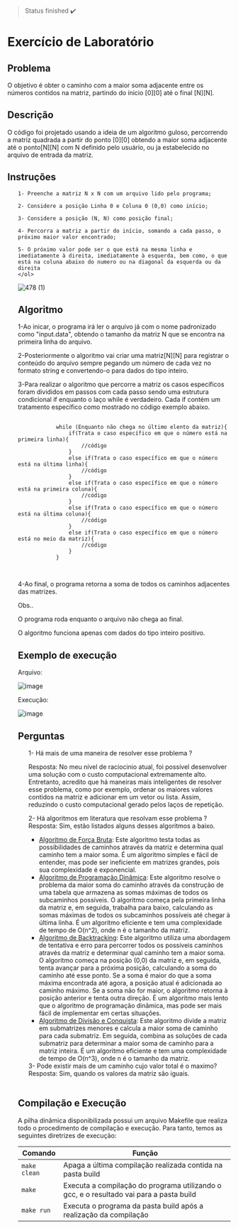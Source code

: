> Status finished :heavy_check_mark:

# Exercício de Laboratório
## Problema
<body>
    <p>O objetivo é obter o caminho com a maior soma adjacente entre os números contidos na matriz, partindo do ínicio [0][0] até o final [N][N].</p>
</body>

## Descrição

<body>
    <p> O código foi projetado usando a ideia de um algoritmo guloso, percorrendo a matriz quadrada a partir do ponto [0][0] obtendo a maior soma adjacente até o ponto[N][N] com N definido pelo usuário, ou ja estabelecido no arquivo de entrada da matriz.</p>
</body>

## Instruções

<body>
  <ol>
    
    1- Preenche a matriz N x N com um arquivo lido pelo programa;

    2- Considere a posição Linha 0 e Coluna 0 (0,0) como início;

    3- Considere a posição (N, N) como posição final;

    4- Percorra a matriz a partir do início, somando a cada passo, o próximo maior valor encontrado;

    5- O próximo valor pode ser o que está na mesma linha e imediatamente à direita, imediatamente à esquerda, bem como, o que está na coluna abaixo do numero ou na diagonal da esquerda ou da direita
    </ol>
</body>

![478 (1)](https://user-images.githubusercontent.com/102326098/225345250-6e0903e8-0917-428c-b454-bcdb3fe8dbaa.png)

 ## Algoritmo
 <body>
    <p>1-Ao inicar, o programa irá ler o arquivo já com o nome padronizado como "input.data", obtendo o tamanho da matriz N que se encontra na primeira linha do arquivo.</p>
    <p>2-Posteriormente o algoritmo vai criar uma matriz[N][N] para registrar o conteúdo do arquivo sempre pegando um número de cada vez no formato string e convertendo-o para dados do tipo inteiro.</p>
    <p>3-Para realizar o algoritmo que percorre a matriz os casos específicos foram divididos em passos com cada passo sendo uma estrutura condicional if enquanto o laço     while é verdadeiro. Cada if contém um tratamento específico como mostrado no código exemplo abaixo.</p>
    <pre>
        <code>
            while (Enquanto não chega no último elento da matriz){
                if(Trata o caso específico em que o número está na primeira linha){
                    //código
                }
                else if(Trata o caso específico em que o número está na última linha){
                    //código
                }
                else if(Trata o caso específico em que o número está na primeira coluna){
                    //código
                }
                else if(Trata o caso específico em que o número está na última coluna){
                    //código
                }
                else if(Trata o caso específico em que o número está no meio da matriz){
                    //código
                }
            }
        </code>
    </pre>
    <p>4-Ao final, o programa retorna a soma de todos os caminhos adjacentes das matrizes.</p>
   
</body>
 Obs..
    <p>O programa roda enquanto o arquivo não chega ao final.</p>
    <p>O algoritmo funciona apenas com dados do tipo inteiro positivo.</p>
      
 ## Exemplo de execução
 <body>
     <p>Arquivo:</p>
  </body>

 ![image](https://user-images.githubusercontent.com/102326098/225883350-9cd4086e-2c2c-4e0f-b408-03d397bf0c63.png)

<body>
     <p>Execução:</p>
  </body>


 ![image](https://user-images.githubusercontent.com/102326098/225883883-ef3cdb45-52c7-4c4b-b4fd-c9fd7720e99b.png)
 ## Perguntas
<body>
  <ol>
  1- Há mais de uma maneira de resolver esse problema ?<br/>
    <p>Resposta: No meu nível de racíocinio atual, foi possível desenvolver uma solução com o custo computacional extremamente alto. Entretanto, acredito que há maneiras mais inteligentes de resolver esse problema, como por exemplo, ordenar os maiores valores contidos na matriz e adicionar em um vetor ou lista. Assim, reduzindo o custo computacional gerado pelos laços de repetição.</p>
    
  2- Há algoritmos em literatura que resolvam esse problema ?<br/>
    Resposta: Sim, estão listados alguns desses algoritmos a baixo.
    <ul>
        <li>[Algoritmo de Força Bruta](https://www.freecodecamp.org/portuguese/news/algoritmos-de-forca-bruta-explicados/): Este algoritmo testa todas as possibilidades de caminhos através da matriz e determina qual caminho tem a maior soma. É um algoritmo simples e fácil de entender, mas pode ser ineficiente em matrizes grandes, pois sua complexidade é exponencial.</li>
        <li>[Algoritmo de Programação Dinâmica](https://www.ime.usp.br/~pf/analise_de_algoritmos/aulas/dynamic-programming.html): Este algoritmo resolve o problema da maior soma do caminho através da construção de uma tabela que armazena as somas máximas de todos os subcaminhos possíveis. O algoritmo começa pela primeira linha da matriz e, em seguida, trabalha para baixo, calculando as somas máximas de todos os subcaminhos possíveis até chegar à última linha. É um algoritmo eficiente e tem uma complexidade de tempo de O(n^2), onde n é o tamanho da matriz.</li>
        <li>[Algoritmo de Backtracking](http://www3.decom.ufop.br/toffolo/site_media/uploads/2011-1/bcc402/slides/10._backtracking.pdf): Este algoritmo utiliza uma abordagem de tentativa e erro para percorrer todos os possíveis caminhos através da matriz e determinar qual caminho tem a maior soma. O algoritmo começa na posição (0,0) da matriz e, em seguida, tenta avançar para a próxima posição, calculando a soma do caminho até esse ponto. Se a soma é maior do que a soma máxima encontrada até agora, a posição atual é adicionada ao caminho máximo. Se a soma não for maior, o algoritmo retorna à posição anterior e tenta outra direção. É um algoritmo mais lento que o algoritmo de programação dinâmica, mas pode ser mais fácil de implementar em certas situações.</li>
        <li>[Algoritmo de Divisão e Conquista](https://www.ime.usp.br/~pf/analise_de_algoritmos/aulas/divide-and-conquer.html): Este algoritmo divide a matriz em submatrizes menores e calcula a maior soma de caminho para cada submatriz. Em seguida, combina as soluções de cada submatriz para determinar a maior soma de caminho para a matriz inteira. É um algoritmo eficiente e tem uma complexidade de tempo de O(n^3), onde n é o tamanho da matriz.</li>
    </ul>
  3- Pode existir mais de um caminho cujo valor total é o maximo?<br/>
    Resposta: Sim, quando os valores da matriz são iguais.<br/><br/>
  </ol>

  ## Compilação e Execução 

A pilha dinâmica disponibilizada possui um arquivo Makefile que realiza todo o procedimento de compilação e execução. Para tanto, temos as seguintes diretrizes de execução:


| Comando                |  Função                                                                                           |                     
| -----------------------| ------------------------------------------------------------------------------------------------- |
|  `make clean`          | Apaga a última compilação realizada contida na pasta build                                        |
|  `make`                | Executa a compilação do programa utilizando o gcc, e o resultado vai para a pasta build           |
|  `make run`            | Executa o programa da pasta build após a realização da compilação                                 |

</body>

